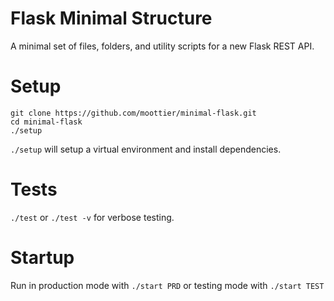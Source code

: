 # Flask Minimal Structure
A minimal set of files, folders, and utility scripts for a new Flask REST API.

# Setup
```
git clone https://github.com/moottier/minimal-flask.git
cd minimal-flask
./setup
```

`./setup` will setup a virtual environment and install dependencies.

# Tests
`./test` or `./test -v` for verbose testing.

# Startup
Run in production mode with `./start PRD` or testing mode with `./start TEST`

